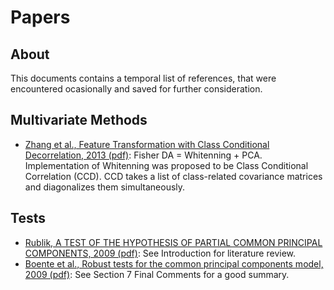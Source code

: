 # Papers

## About

This documents contains a temporal list of references, that were encountered ocasionally and saved for further consideration.

## Multivariate Methods

* [Zhang et al., Feature Transformation with Class Conditional Decorrelation, 2013 (pdf)](http://www.nlpr.ia.ac.cn/pal/xyz/Publication/XYZ2013-class_conditional_decorrelation-ICDM.pdf):
  Fisher DA = Whitenning + PCA. Implementation of Whitenning was proposed to be Class Conditional Correlation (CCD). 
 CCD takes a list of class-related covariance matrices and diagonalizes them simultaneously.

## Tests

* [Rublik, A TEST OF THE HYPOTHESIS OF PARTIAL COMMON PRINCIPAL COMPONENTS, 2009 (pdf)](http://www.um.sav.sk/en/images/stories/dep03/doc/FRHypothesisPCPC.pdf):
  See Introduction for literature review.
* [Boente et al., Robust tests for the common principal components model, 2009 (pdf)](http://www.researchgate.net/publication/222548516_Robust_tests_for_the_common_principal_components_model/file/9fcfd50df235394ee4.pdf):
  See Section 7 Final Comments for a good summary.
